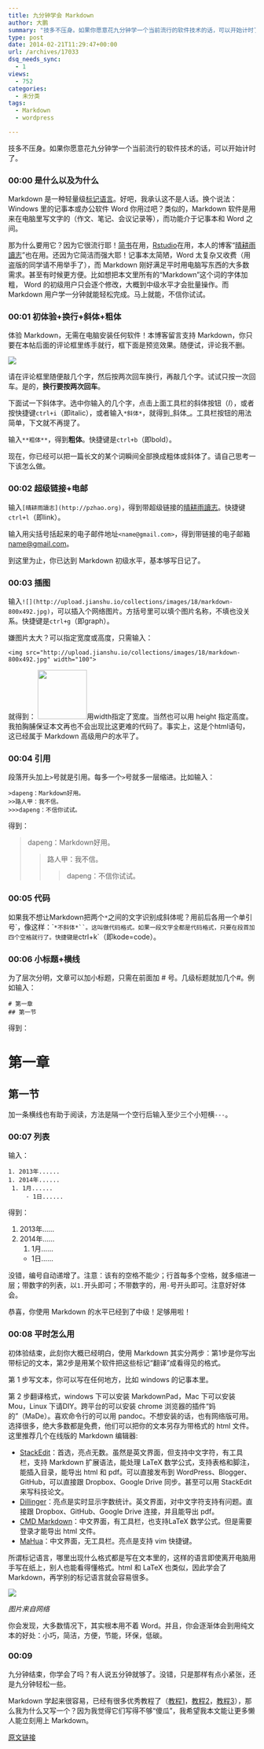 ```yaml
---
title: 九分钟学会 Markdown
author: 大鹏
summary: "技多不压身。如果你愿意花九分钟学一个当前流行的软件技术的话，可以开始计时了。"
type: post
date: 2014-02-21T11:29:47+00:00
url: /archives/17033
dsq_needs_sync:
  - 1
views:
  - 752
categories:
  - 未分类
tags:
  - Markdown
  - wordpress

---
```

技多不压身。如果你愿意花九分钟学一个当前流行的软件技术的话，可以开始计时了。

### 00:00 是什么以及为什么

Markdown 是一种轻量级[标记语言][1]。好吧，我承认这不是人话。换个说法：Windows 里的记事本或办公软件 Word 你用过吧？类似的，Markdown 软件是用来在电脑里写文字的（作文、笔记、会议记录等），而功能介于记事本和 Word 之间。

那为什么要用它？因为它很流行耶！[简书][2]在用，[Rstudio][3]在用，本人的博客“[晴耕雨讀志][4]”也在用。还因为它简洁而强大耶！记事本太简陋，Word 太复杂又收费（用盗版的同学请不用举手了），而 Markdown 刚好满足平时用电脑写东西的大多数需求。甚至有时候更方便。比如想把本文里所有的“Markdown”这个词的字体加粗， Word 的初级用户只会逐个修改，大概到中级水平才会批量操作。而 Markdown 用户学一分钟就能轻松完成。马上就能，不信你试试。

### 00:01 初体验+换行+斜体+粗体

体验 Markdown，无需在电脑安装任何软件！本博客留言支持 Markdown，你只要在本帖后面的评论框里练手就行，框下面是预览效果。随便试，评论我不删。

![][5]

请在评论框里随便敲几个字，然后按两次回车换行，再敲几个字。试试只按一次回车。是的，**换行要按两次回车**。

下面试一下斜体字。选中你输入的几个字，点击上面工具栏的斜体按钮（_I_），或者按快捷键`ctrl+i`（即italic），或者输入`*斜体*`，就得到_斜体_。工具栏按钮的用法简单，下文就不再提了。

输入`**粗体**`，得到**粗体**。快捷键是`ctrl+b`（即bold）。

现在，你已经可以把一篇长文的某个词瞬间全部换成粗体或斜体了。请自己思考一下该怎么做。

### 00:02 超级链接+电邮

输入`[晴耕雨讀志](http://pzhao.org)`，得到带超级链接的[晴耕雨讀志][4]。快捷键`ctrl+l`（即link）。

输入用尖括号括起来的电子邮件地址`<name@gmail.com>`，得到带链接的电子邮箱 [n&#x61;&#x6d;&#101;&#64;&#x67;&#x6d;&#97;&#105;&#x6c;&#x2e;&#99;&#111;&#x6d;][6]。

到这里为止，你已达到 Markdown 初级水平，基本够写日记了。

### 00:03 插图

输入`![](http://upload.jianshu.io/collections/images/18/markdown-800x492.jpg)`，可以插入个网络图片。方括号里可以填个图片名称，不填也没关系。快捷键是`ctrl+g`（即graph）。

嫌图片太大？可以指定宽度或高度，只需输入：

    <img src="http://upload.jianshu.io/collections/images/18/markdown-800x492.jpg" width="100">
    

就得到：  <img src="http://upload.jianshu.io/collections/images/18/markdown-800x492.jpg" width="100" />用width指定了宽度。当然也可以用 height 指定高度。我拍胸脯保证本文再也不会出现比这更难的代码了。事实上，这是个html语句，这已经属于 Markdown 高级用户的水平了。

### 00:04 引用

段落开头加上`>`号就是引用。每多一个`>`号就多一层缩进。比如输入：

    >dapeng：Markdown好用。
    >>路人甲：我不信。
    >>>dapeng：不信你试试。
    

得到：

> dapeng：Markdown好用。
> 
> > 路人甲：我不信。
> > 
> > > dapeng：不信你试试。

### 00:05 代码

如果我不想让Markdown把两个`*`之间的文字识别成斜体呢？用前后各用一个单引号&#96;，像这样：&#96;`*不斜体*``。这叫做代码格式。如果一段文字全都是代码格式，只要在段首加四个空格就行了。快捷键是`ctrl+k\`（即kode=code）。

### 00:06 小标题+横线

为了层次分明，文章可以加小标题，只需在前面加 # 号。几级标题就加几个#。例如输入：

    # 第一章
    ## 第一节
    

得到：

# 第一章

## 第一节

加一条横线也有助于阅读，方法是隔一个空行后输入至少三个小短横`---`。

### 00:07 列表

输入：

    1. 2013年......
    1. 2014年......
     1. 1月......
         - 1日......
    

得到：

  1. 2013年&#8230;&#8230;
  2. 2014年&#8230;&#8230; 
      1. 1月&#8230;&#8230;
      * 1日&#8230;&#8230;

没错，编号自动递增了。注意：该有的空格不能少；行首每多个空格，就多缩进一层；带数字的列表，以`1.`开头即可；不带数字的，用`-`号开头即可。注意好好体会。

恭喜，你使用 Markdown 的水平已经到了中级！足够用啦！

### 00:08 平时怎么用

初体验结束，此刻你大概已经明白，使用 Markdown 其实分两步：第1步是你写出带标记的文本，第2步是用某个软件把这些标记“翻译”成看得见的格式。

第 1 步写文本，你可以写在任何地方，比如 windows 的记事本里。

第 2 步翻译格式，windows 下可以安装 MarkdownPad，Mac 下可以安装 Mou，Linux 下请DIY。跨平台的可以安装 chrome 浏览器的插件“妈的”（MaDe）。喜欢命令行的可以用 pandoc。不想安装的话，也有网络版可用。选择很多，绝大多数都是免费，他们可以把你的文本另存为带格式的 html 文件。这里推荐几个在线版的 Markdown 编辑器:

  * [StackEdit][7]：首选，亮点无数。虽然是英文界面，但支持中文字符，有工具栏，支持 Markdown 扩展语法，能处理 LaTeX 数学公式，支持表格和脚注，能插入目录，能导出 html 和 pdf。可以直接发布到 WordPress、Blogger、GitHub，可以直接跟 Dropbox、Google Drive 同步。甚至可以用 StackEdit 来写科技论文。
  * [Dillinger][8]：亮点是实时显示字数统计。英文界面，对中文字符支持有问题。直接跟 Dropbox、GitHub、Google Drive 连接，并且能导出 pdf。
  * [CMD Markdown][9]：中文界面，有工具栏，也支持LaTeX 数学公式。但是需要登录才能导出 html 文件。 
  * [MaHua][10]：中文界面，无工具栏。亮点是支持 vim 快捷键。 

所谓标记语言，哪里出现什么格式都是写在文本里的，这样的语言即使离开电脑用手写在纸上，别人也能看得懂格式。html 和 LaTeX 也类似，因此学会了 Markdown，再学别的标记语言就会容易很多。

![][11]

_图片来自网络_

你会发现，大多数情况下，其实根本用不着 Word。并且，你会逐渐体会到用纯文本的好处：小巧，简洁，方便，节能，环保，低碳。

### 00:09

九分钟结束，你学会了吗？有人说五分钟就够了。没错，只是那样有点小紧张，还是九分钟轻松一些。

Markdown 学起来很容易，已经有很多优秀教程了（[教程1][12]，[教程2][13]，[教程3][14]），那么我为什么又写一个？因为我觉得它们写得不够“傻瓜”，我希望我本文能让更多懒人能立刻用上 Markdown。

 [1]: http://apple4us.com/2012/02/why-writers-should-use-markdown.html
 [2]: jianshu.io
 [3]: http://pzhao.org/2013-02-14-%E5%B0%8F%E6%83%85%E4%BA%BA%E7%9A%84%E5%B0%8F%E6%8A%8A%E6%88%8F%EF%BC%9Arstudio%E7%9A%84markdown/
 [4]: http://pzhao.org
 [5]: https://qg5vba.dm2301.livefilestore.com/y2pa2EqsJmVKeJckue-Xbhfd3vPbIW11hvlIRg0mM83R5K5vS2seoQCVq5epGZpGBbanzVBX8pByLGEhubk4C3LlTHaAgOFUR0nKjpaBRJsD8Q/2014-01-17_wp_plugin_Markdown.jpg
 [6]: &#x6d;&#97;&#105;l&#x74;&#x6f;&#58;n&#x61;&#x6d;&#101;&#64;&#x67;&#x6d;&#97;&#105;&#x6c;&#x2e;&#99;&#111;&#x6d;
 [7]: https://stackedit.io/
 [8]: http://dillinger.io/
 [9]: https://www.zybuluo.com/mdeditor
 [10]: http://mahua.jser.me/
 [11]: http://apple4.us/wordpress/wp-content/uploads/2012/02/markdown_demo.png
 [12]: http://jianshu.io/p/7bd23251da0a
 [13]: http://jianshu.io/p/q81RER
 [14]: http://wowubuntu.com/markdown/

[原文链接](http://dapengde.com/archives/17033)

